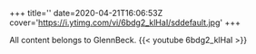 +++
title=''
date=2020-04-21T16:06:53Z
cover='https://i.ytimg.com/vi/6bdg2_klHaI/sddefault.jpg'
+++

All content belongs to GlennBeck.
{{< youtube 6bdg2_klHaI >}}
